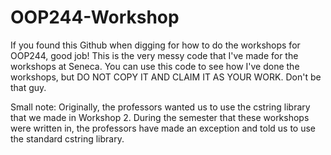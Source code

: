 # OOP244-Workshop

If you found this Github when digging for how to do the workshops for OOP244, good job! This is the very messy code that I've made for the workshops at Seneca.
You can use this code to see how I've done the workshops, but DO NOT COPY IT AND CLAIM IT AS YOUR WORK. Don't be that guy.

Small note: Originally, the professors wanted us to use the cstring library that we made in Workshop 2. During the semester that these workshops were written in, the professors have made an exception and told us to use the standard cstring library.
